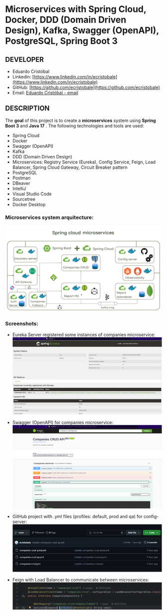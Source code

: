 # Microservices with Spring Cloud, Docker, DDD (Domain Driven Design), Kafka, Swagger (OpenAPI), PostgreSQL, Spring Boot 3

## DEVELOPER
 * Eduardo Cristóbal
 * Linkedin: [https://www.linkedin.com/in/ecristobale](https://www.linkedin.com/in/ecristobale)
 * GitHub: [https://github.com/ecristobale](https://github.com/ecristobale)
 * Email: [Eduardo Cristóbal - email](mailto:edu_ce_1988@hotmail.com)

## DESCRIPTION
The **goal** of this project is to create a **microservices** system using **Spring Boot 3** and **Java 17** . The following technologies and tools are used:
 * Spring Cloud
 * Docker
 * Swagger (OpenAPI)
 * Kafka
 * DDD (Domain Driven Design)
 * Microservices: Registry Service (Eureka), Config Service, Feign, Load Balancer, Spring Cloud Gateway, Circuit Breaker pattern
 * PostgreSQL
 * Postman
 * DBeaver
 * IntelliJ
 * Visual Studio Code
 * Sourcetree
 * Docker Desktop
  
### Microservices system arquitecture:
 
![Alt text](readme-screenshots/01-microservices-arquitecture.png?raw=true "Microservices system arquitecture")

### Screenshots:

* Eureka Server registered some instances of companies microservice:
![Alt text](readme-screenshots/02-microservices-eureka.png?raw=true "Eureka Server")

* Swagger (OpenAPI) for companies microservice:
![Alt text](readme-screenshots/03-microservices-swagger-openapi.png?raw=true "Swagger (OpenAPI)")

* GitHub project with .yml files (profiles: default, prod and qa) for config-server:
![Alt text](readme-screenshots/04-microservices-config-server-github-yml.png?raw=true "GitHub .yml files for Config Server")

* Feign with Load Balancer to communicate between microservices:
![Alt text](readme-screenshots/05-microservices-feign-with-load-balancer.png?raw=true "Feign with Load Balancer")
